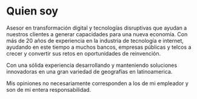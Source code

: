 
# Quien soy

Asesor en transformación digital y tecnologías disruptivas que ayudan a nuestros clientes a generar capacidades para una nueva economía. Con más de 20 años de experiencia en la industria de tecnología e internet, ayudando en este tiempo a muchos bancos, empresas públicas y telcos a crecer y convertir sus retos en oportunidades de reinvención.

Con una sólida experiencia desarrollando y manteniendo soluciones innovadoras en una gran variedad de geografías en latinoamerica.

Mis opiniones no necesariamente corresponden a los de mi empleador y son de mi entera responsabilidad.
